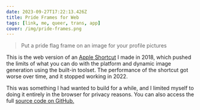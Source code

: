 ```yaml
---
date: 2023-09-27T17:22:13.426Z
title: Pride Frames for Web
tags: [link, me, queer, trans, app]
cover: /img/pride-frames.png
---
```


> Put a pride flag frame on an image for your profile pictures

This is the web version of an [Apple Shortcut](https://routinehub.co/shortcut/2664/) I made in 2018, which pushed the limits of what you can do with the platform and dynamic image generation using the built-in toolset. The performance of the shortcut got worse over time, and it stopped working in 2022.

This was something I had wanted to build for a while, and I limited myself to doing it entirely in the browser for privacy reasons. You can also access the full [source code on GitHub.](https://github.com/ZicklePop/pride-frames)
